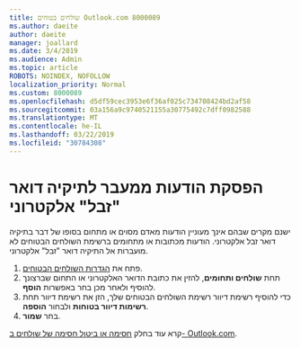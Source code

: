 ```yaml
---
title: שולחים בטוחים Outlook.com 8000089
ms.author: daeite
author: daeite
manager: joallard
ms.date: 3/4/2019
ms.audience: Admin
ms.topic: article
ROBOTS: NOINDEX, NOFOLLOW
localization_priority: Normal
ms.custom: 8000089
ms.openlocfilehash: d5df59cec3953e6f36af025c734708424bd2af58
ms.sourcegitcommit: 03a156a9c9740521155a30775492c7dff0982588
ms.translationtype: MT
ms.contentlocale: he-IL
ms.lasthandoff: 03/22/2019
ms.locfileid: "30784308"
---
```

# <a name="stop-messages-from-going-into-your-junk-email-folder"></a>הפסקת הודעות ממעבר לתיקיה דואר "זבל" אלקטרוני

ישנם מקרים שבהם אינך מעוניין הודעות מאדם מסוים או מתחום בסופו של דבר בתיקיה דואר זבל אלקטרוני. הודעות מכתובות או מתחומים ברשימת השולחים הבטוחים לא מועברות אל התיקיה דואר "זבל" אלקטרוני.

1. פתח את [הגדרות השולחים הבטוחים](https://go.microsoft.com/fwlink/?linkid=2035804).
2. תחת **שולחים ותחומים**, להזין את כתובת הדואר האלקטרוני או התחום שברצונך להוסיף ולאחר מכן בחר באפשרות **הוסף**.
3. כדי להוסיף רשימת דיוור רשימת השולחים הבטוחים שלך, הזן את רשימת דיוור תחת **רשימות דיוור בטוחות** ולבחור **הוספה**.
4. בחר **שמור**.

קרא עוד בחלק [חסימה או ביטול חסימה של שולחים ב- Outlook.com](https://support.office.com/article/afba1c94-77bb-4f50-8b85-057cf52f4d5e).